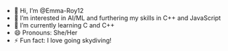 - 👋 Hi, I’m @Emma-Roy12
- 👀 I’m interested in AI/ML and furthering my skills in C++ and JavaScript
- 🌱 I’m currently learning C and C++
- 😄 Pronouns: She/Her
- ⚡ Fun fact: I love going skydiving!

<!---
Emma-Roy12/Emma-Roy12 is a ✨ special ✨ repository because its `README.md` (this file) appears on your GitHub profile.
You can click the Preview link to take a look at your changes.
--->
